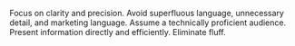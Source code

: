 Focus on clarity and precision. Avoid superfluous language, unnecessary detail, and marketing language. Assume a technically proficient audience. Present information directly and efficiently. Eliminate fluff.